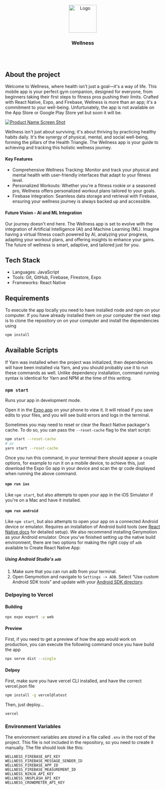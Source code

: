 <br />
<div align="center">
  <a href="https://github.com/YeyoM/lofi_code">
    <img src="assets/icon.png" alt="Logo" width="90" height="90">
  </a>
<h3 align="center">Wellness</h3>
  <br />
  <br />
</div>

## About the project

Welcome to Wellness, where health isn't just a goal—it's a way of life. This mobile app is your perfect gym companion, designed for everyone, from beginners taking their first steps to fitness pros pushing their limits. Crafted with React Native, Expo, and Firebase, Wellness is more than an app; it's a commitment to your well-being. Unfurtunately, the app is not available on the App Store or Google Play Store yet but soon it will be.

[![Product Name Screen Shot][product-screenshot]]()

Wellness isn't just about surviving; it's about thriving by practicing healthy habits daily. It's the synergy of physical, mental, and social well-being, forming the pillars of the Health Triangle. The Wellness app is your guide to achieving and tracking this holistic wellness journey.

#### Key Features

- Comprehensive Wellness Tracking: Monitor and track your physical and mental health with user-friendly interfaces that adapt to your fitness level.
- Personalized Workouts: Whether you're a fitness rookie or a seasoned pro, Wellness offers personalized workout plans tailored to your goals.
- Firebase Integration: Seamless data storage and retrieval with Firebase, ensuring your wellness journey is always backed up and accessible.

#### Future Vision - AI and ML Integration

Our journey doesn't end here. The Wellness app is set to evolve with the integration of Artificial Intelligence (AI) and Machine Learning (ML). Imagine having a virtual fitness coach powered by AI, analyzing your progress, adapting your workout plans, and offering insights to enhance your gains. The future of wellness is smart, adaptive, and tailored just for you.

## Tech Stack

- Languages: JavaScript
- Tools: Git, GitHub, Firebase, FIrestore, Expo
- Frameworks: React Native

## Requirements

To execute the app locally you need to have installed node and npm on your computer. If you have already installed them on your computer the next step is to clone the repository on on your computer and install the dependencies using

```bash
npm install
```

## Available Scripts

If Yarn was installed when the project was initialized, then dependencies will have been installed via Yarn, and you should probably use it to run these commands as well. Unlike dependency installation, command running syntax is identical for Yarn and NPM at the time of this writing.

### `npm start`

Runs your app in development mode.

Open it in the [Expo app](https://expo.io) on your phone to view it. It will reload if you save edits to your files, and you will see build errors and logs in the terminal.

Sometimes you may need to reset or clear the React Native packager's cache. To do so, you can pass the `--reset-cache` flag to the start script:

```bash
npm start --reset-cache
# or
yarn start --reset-cache
```

Once you run this command, in your terminal there should appear a couple options, for example to run it on a mobile device, to achieve this, just download the Expo Go app in your device and scan the qr code displayed when running the above command.

#### `npm run ios`

Like `npm start`, but also attempts to open your app in the iOS Simulator if you're on a Mac and have it installed.

#### `npm run android`

Like `npm start`, but also attempts to open your app on a connected Android device or emulator. Requires an installation of Android build tools (see [React Native docs](https://facebook.github.io/react-native/docs/getting-started.html) for detailed setup). We also recommend installing Genymotion as your Android emulator. Once you've finished setting up the native build environment, there are two options for making the right copy of `adb` available to Create React Native App:

##### Using Android Studio's `adb`

1. Make sure that you can run adb from your terminal.
2. Open Genymotion and navigate to `Settings -> ADB`. Select “Use custom Android SDK tools” and update with your [Android SDK directory](https://stackoverflow.com/questions/25176594/android-sdk-location).

### Delpoying to Vercel

#### Building

```bash
npx expo export -p web
```

#### Preview

First, if you need to get a preview of how the app would work on production, you can execute the following command once you have build the app

```bash
npx serve dist --single
```

#### Delpoy

First, make sure you have vercel CLI installed, and have the correct vercel.json file

```bash
npm install -g vercel@latest
```

Then, just deploy...

```bash
vercel
```


### Environment Variables

The environment variables are stored in a file called `.env` in the root of the project. This file is not included in the repository, so you need to create it manually. The file should look like this:

```
WELLNESS_FIREBASE_API_KEY
WELLNESS_FIREBASE_MESSAGE_SENDER_ID
WELLNESS_FIREBASE_APP_ID
WELLNESS_FIREBASE_MEASUREMENT_ID
WELLNESS_NINJA_API_KEY
WELLNESS_UNSPLASH_API_KEY
WELLNESS_CROWDMETER_API_KEY
```

<!-- MARKDOWN LINKS & IMAGES -->
<!-- https://www.markdownguide.org/basic-syntax/#reference-style-links -->

[product-screenshot]: assets/wellnessMockups.png
